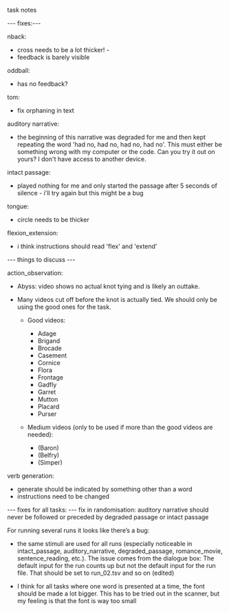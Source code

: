 task notes

--- fixes:--- 

nback:
- cross needs to be a lot thicker! - 
- feedback is barely visible

oddball:
- has no feedback?

tom:
- fix orphaning in text

auditory narrative:
- the beginning of this narrative was degraded for me and then kept repeating the word 'had no, had no, had no, had no'. This must either be something wrong with my computer or the code. Can you try it out on yours? I don't have access to another device.

intact passage:
- played nothing for me and only started the passage after 5 seconds of silence - i'll try again but this might be a bug

tongue:
- circle needs to be thicker

flexion_extension:
- i think instructions should read 'flex' and 'extend'

--- things to discuss ---

action_observation:
- Abyss: video shows no actual knot tying and is likely an outtake. 
- Many videos cut off before the knot is actually tied. We should only be using the good ones for the task.
  
  - Good videos:
    - Adage
    - Brigand
    - Brocade
    - Casement
    - Cornice
    - Flora
    - Frontage
    - Gadfly
    - Garret
    - Mutton
    - Placard
    - Purser
  
  - Medium videos (only to be used if more than the good videos are needed):
    - (Baron)
    - (Belfry)
    - (Simper)


verb generation:
- generate should be indicated by something other than a word
- instructions need to be changed


--- fixes for all tasks: ---
fix in randomisation: auditory narrative should never be followed or preceded by degraded passage or intact passage

For running several runs it looks like there’s a bug:
  - the same stimuli are used for all runs (especially noticeable in intact_passage, auditory_narrative,   degraded_passage, romance_movie, sentence_reading, etc.). The issue comes from the dialogue box: The default input for the run counts up but not the default input for the run file. That should be set to run_02.tsv and so on (edited) 

- I think for all tasks where one word is presented at a time, the font should be made a lot bigger. This has to be tried out in the scanner, but my feeling is that the font is way too small